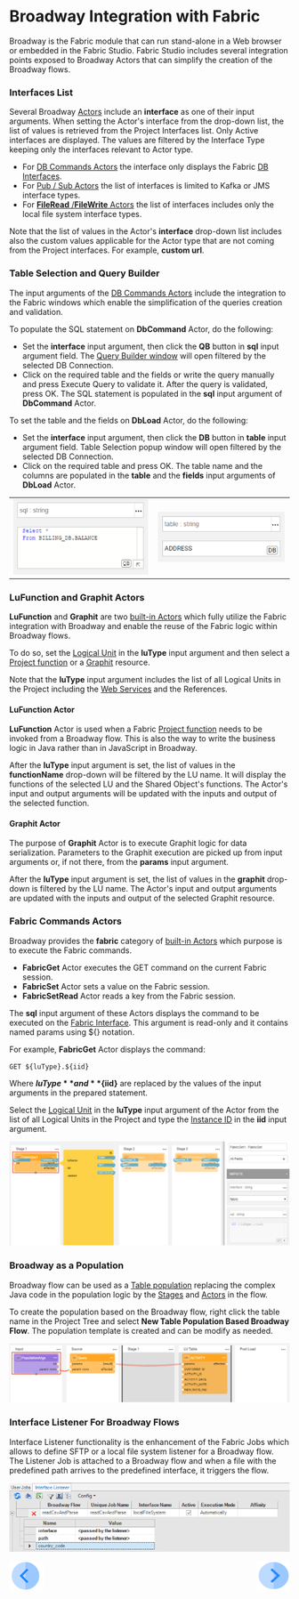 # Broadway Integration with Fabric

Broadway is the Fabric module that can run stand-alone in a Web browser or embedded in the Fabric Studio. Fabric Studio includes several integration points exposed to Broadway Actors that can simplify the creation of the Broadway flows.

### Interfaces List

Several Broadway [Actors](03_broadway_actor.md) include an **interface** as one of their input arguments. When setting the Actor's interface from the drop-down list, the list of values is retrieved from the Project Interfaces list. Only Active interfaces are displayed. The values are filtered by the Interface Type keeping only the interfaces relevant to Actor type.

* For [DB Commands Actors](actors/05_db_actors.md) the interface only displays the Fabric [DB Interfaces](/articles/05_DB_interfaces/03_DB_interfaces_overview.md).
* For [Pub / Sub Actors](actors/04_queue_actors.md) the list of interfaces is limited to Kafka or JMS interface types. 
* For [**FileRead** /**FileWrite** Actors](actors/02_stream_actors.md) the list of interfaces includes only the local file system interface types. 

Note that the list of values in the Actor's **interface** drop-down list includes also the custom values applicable for the Actor type that are not coming from the Project interfaces. For example, **custom url**. 

### Table Selection and Query Builder

The input arguments of the [DB Commands Actors](actors/05_db_actors.md) include the integration to the Fabric windows which enable the simplification of the queries creation and validation. 

To populate the SQL statement on **DbCommand** Actor, do the following:

* Set the **interface** input argument, then click the **QB** button in **sql** input argument field.  The [Query Builder window](/articles/11_query_builder/02_query_builder_window.md) will open filtered by the selected DB Connection.
* Click on the required table and the fields or write the query manually and press Execute Query to validate it. After the query is validated, press OK. The SQL statement is populated in the **sql** input argument of **DbCommand** Actor.

To set the table and the fields on **DbLoad** Actor, do the following:

* Set the **interface** input argument, then click the **DB** button in **table** input argument field.  Table Selection popup window will open filtered by the selected DB Connection.
* Click on the required table and press OK. The table name and the columns are populated in the **table** and the **fields** input arguments of **DbLoad** Actor.

<table>
<tbody>
<tr>
<td valign="center" ><img src="images/99_07_SQL.PNG" alt="SQL" /></td>
<td valign="center" ><img src="images/99_07_DB.PNG" alt="DB" /></td>
</td>
</tr>
</tbody>
</table>

### LuFunction and Graphit Actors

**LuFunction** and **Graphit** are two [built-in Actors](../04_built_in_actor_types.md) which fully utilize the Fabric integration with Broadway and enable the reuse of the Fabric logic within Broadway flows. 

To do so, set the [Logical Unit](/articles/03_logical_units/01_LU_overview.md) in the **luType** input argument and then select a [Project function](/articles/07_table_population/08_project_functions.md) or a [Graphit](/articles/15_web_services_and_graphit/17_Graphit/01_graphit_overview.md) resource. 

Note that the **luType** input argument includes the list of all Logical Units in the Project including the [Web Services](/articles/15_web_services_and_graphit/01_web_services_overview.md) and the References.

#### LuFunction Actor

**LuFunction** Actor is used when a Fabric [Project function](/articles/07_table_population/08_project_functions.md) needs to be invoked from a Broadway flow. This is also the way to write the business logic in Java rather than in JavaScript in Broadway. 

After the **luType** input argument is set, the list of values in the **functionName** drop-down will be filtered by the LU name. It will display the functions of the selected LU and the Shared Object's functions. The Actor's input and output arguments will be updated with the inputs and output of the selected function.

#### Graphit Actor

The purpose of **Graphit** Actor is to execute Graphit logic for data serialization. Parameters to the Graphit execution are picked up from input arguments or, if not there, from the **params** input argument.

After the **luType** input argument is set, the list of values in the **graphit** drop-down is filtered by the LU name. The Actor's input and output arguments are updated with the inputs and output of the selected Graphit resource.

### Fabric Commands Actors

Broadway provides the **fabric** category of [built-in Actors](../04_built_in_actor_types.md) which purpose is to execute the Fabric commands.

* **FabricGet** Actor executes the GET command on the current Fabric session.
* **FabricSet** Actor sets a value on the Fabric session.
* **FabricSetRead** Actor reads a key from the Fabric session.

The **sql** input argument of these Actors displays the command to be executed on the [Fabric Interface](/articles/05_DB_interfaces/05_adding_a_fabric_and_remote_fabric_interface_type.md). This argument is read-only and it contains named params using ${} notation. 

For example, **FabricGet** Actor displays the command:

~~~
GET ${luType}.${iid}
~~~

Where **${luType}** and **${iid}** are replaced by the values of the input arguments in the prepared statement. 

Select the [Logical Unit](/articles/03_logical_units/01_LU_overview.md) in the **luType** input argument of the Actor from the list of all Logical Units in the Project and type the [Instance ID](/articles/01_fabric_overview/02_fabric_glossary.md#instance-id) in the **iid** input argument.

![image](images/99_07_FABRIC.PNG)

### Broadway as a Population

Broadway flow can be used as a [Table population](/articles/07_table_population/01_table_population_overview.md) replacing the complex Java code in the population logic by the [Stages](19_broadway_flow_stages.md) and [Actors](03_broadway_actor.md) in the flow. 

To create the population based on the Broadway flow, right click the table name in the Project Tree and select **New Table Population Based Broadway Flow**. The population template is created and can be modify as needed.

![image](images/99_07_POPULATION.PNG)



### Interface Listener For Broadway Flows

Interface Listener functionality is the enhancement of the Fabric Jobs which allows to define SFTP or a local file system listener for a Broadway flow. The Listener Job is attached to a Broadway flow and when a file with the predefined path arrives to the predefined interface, it triggers the flow.

![image](images/99_07_JOBS.PNG)




[![Previous](/articles/images/Previous.png)](06_export_actor.md)[<img align="right" width="60" height="54" src="/articles/images/Next.png">](17_tutorial_and_flow_examples.md)
